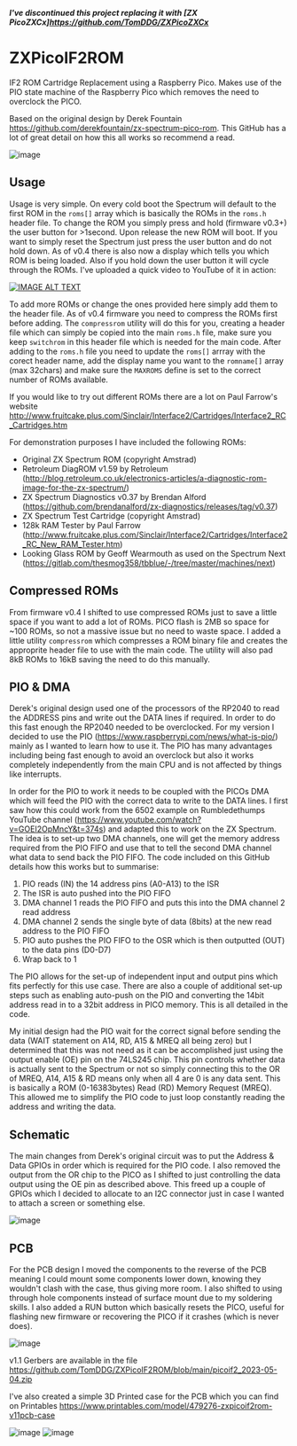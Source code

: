 ***I've discontinued this project replacing it with [ZX PicoZXCx]https://github.com/TomDDG/ZXPicoZXCx***

# ZXPicoIF2ROM
IF2 ROM Cartridge Replacement using a Raspberry Pico. Makes use of the PIO state machine of the Raspberry Pico which removes the need to overclock the PICO.

Based on the original design by Derek Fountain https://github.com/derekfountain/zx-spectrum-pico-rom. This GitHub has a lot of great detail on how this all works so recommend a read.

![image](./images/prototype.jpg "Prototype")

## Usage

Usage is very simple. On every cold boot the Spectrum will default to the first ROM in the `roms[]` array which is basically the ROMs in the `roms.h` header file. To change the ROM you simply press and hold (firmware v0.3+) the user button for >1second. Upon release the new ROM will boot. If you want to simply reset the Spectrum just press the user button and do not hold down. As of v0.4 there is also now a display which tells you which ROM is being loaded. Also if you hold down the user button it will cycle through the ROMs. I've uploaded a quick video to YouTube of it in action:

[![IMAGE ALT TEXT](http://img.youtube.com/vi/UfHYBQ3PovA/0.jpg)](http://www.youtube.com/watch?v=UfHYBQ3PovA "ZXPicoIF2ROM")

To add more ROMs or change the ones provided here simply add them to the header file. As of v0.4 firmware you need to compress the ROMs first before adding. The `compressrom` utility will do this for you, creating a header file which can simply be copied into the main `roms.h` file, make sure you keep `switchrom` in this header file which is needed for the main code. After adding to the `roms.h` file you need to update the `roms[]` arrray with the corect header name, add the display name you want to the `romname[]` array (max 32chars) and make sure the `MAXROMS` define is set to the correct number of ROMs available.

If you would like to try out different ROMs there are a lot on Paul Farrow's website http://www.fruitcake.plus.com/Sinclair/Interface2/Cartridges/Interface2_RC_Cartridges.htm

For demonstration purposes I have included the following ROMs:
- Original ZX Spectrum ROM (copyright Amstrad)
- Retroleum DiagROM v1.59 by Retroleum (http://blog.retroleum.co.uk/electronics-articles/a-diagnostic-rom-image-for-the-zx-spectrum/)
- ZX Spectrum Diagnostics v0.37 by Brendan Alford (https://github.com/brendanalford/zx-diagnostics/releases/tag/v0.37)
- ZX Spectrum Test Cartridge (copyright Amstrad)
- 128k RAM Tester by Paul Farrow (http://www.fruitcake.plus.com/Sinclair/Interface2/Cartridges/Interface2_RC_New_RAM_Tester.htm)
- Looking Glass ROM by Geoff Wearmouth as used on the Spectrum Next (https://gitlab.com/thesmog358/tbblue/-/tree/master/machines/next)

## Compressed ROMs

From firmware v0.4 I shifted to use compressed ROMs just to save a little space if you want to add a lot of ROMs. PICO flash is 2MB so space for ~100 ROMs, so not a massive issue but no need to waste space. I added a little utility `compressrom` which compresses a ROM binary file and creates the approprite header file to use with the main code. The utility will also pad 8kB ROMs to 16kB saving the need to do this manually.

## PIO & DMA

Derek's original design used one of the processors of the RP2040 to read the ADDRESS pins and write out the DATA lines if required. In order to do this fast enough the RP2040 needed to be overclocked. For my version I decided to use the PIO (https://www.raspberrypi.com/news/what-is-pio/) mainly as I wanted to learn how to use it. The PIO has many advantages including being fast enough to avoid an overclock but also it works completely independently from the main CPU and is not affected by things like interrupts.

In order for the PIO to work it needs to be coupled with the PICOs DMA which will feed the PIO with the correct data to write to the DATA lines. I first saw how this could work from the 6502 example on Rumbledethumps YouTube channel (https://www.youtube.com/watch?v=GOEI2OpMncY&t=374s) and adapted this to work on the ZX Spectrum. The idea is to set-up two DMA channels, one will get the memory address required from the PIO FIFO and use that to tell the second DMA channel what data to send back the PIO FIFO. The code included on this GitHub details how this works but to summarise:
1. PIO reads (IN) the 14 address pins (A0-A13) to the ISR
2. The ISR is auto pushed into the PIO FIFO
3. DMA channel 1 reads the PIO FIFO and puts this into the DMA channel 2 read address
4. DMA channel 2 sends the single byte of data (8bits) at the new read address to the PIO FIFO
5. PIO auto pushes the PIO FIFO to the OSR which is then outputted (OUT) to the data pins (D0-D7)
6. Wrap back to 1

The PIO allows for the set-up of independent input and output pins which fits perfectly for this use case. There are also a couple of additional set-up steps such as enabling auto-push on the PIO and converting the 14bit address read in to a 32bit address in PICO memory. This is all detailed in the code.

My initial design had the PIO wait for the correct signal before sending the data (WAIT statement on A14, RD, A15 & MREQ all being zero) but I determined that this was not need as it can be accomplished just using the output enable (OE) pin on the 74LS245 chip. This pin controls whether data is actually sent to the Spectrum or not so simply connecting this to the OR of MREQ, A14, A15 & RD means only when all 4 are 0 is any data sent. This is basically a ROM (0-16383bytes) Read (RD) Memory Request (MREQ). This allowed me to simplify the PIO code to just loop constantly reading the address and writing the data.

## Schematic

The main changes from Derek's original circuit was to put the Address & Data GPIOs in order which is required for the PIO code. I also removed the output from the OR chip to the PICO as I shifted to just controlling the data output using the OE pin as described above. This freed up a couple of GPIOs which I decided to allocate to an I2C connector just in case I wanted to attach a screen or something else.

![image](./images/schematic.png "Schematic")

## PCB

For the PCB design I moved the components to the reverse of the PCB meaning I could mount some components lower down, knowing they wouldn't clash with the case, thus giving more room. I also shifted to using through hole components instead of surface mount due to my soldering skills. I also added a RUN button which basically resets the PICO, useful for flashing new firmware or recovering the PICO if it crashes (which is never does).

![image](./images/picoif2.png "PCB")

v1.1 Gerbers are available in the file https://github.com/TomDDG/ZXPicoIF2ROM/blob/main/picoif2_2023-05-04.zip

I've also created a simple 3D Printed case for the PCB which you can find on Printables https://www.printables.com/model/479276-zxpicoif2rom-v11pcb-case

![image](./images/IMG_0672.jpg "Case 1")
![image](./images/IMG_0673.jpg "Case 2")


